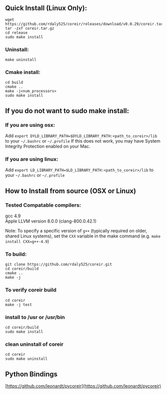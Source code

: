 
## Quick Install (Linux Only):
    wget https://github.com/rdaly525/coreir/releases/download/v0.0.29/coreir.tar.gz
    tar -zxf coreir.tar.gz
    cd release
    sudo make install

### Uninstall:
    make uninstall


### Cmake install: 
    cd build
    cmake ..
    make -j<num_processors>
    sudo make install

## If you do not want to sudo make install:
### If you are using osx:  
Add `export DYLD_LIBRARY_PATH=$DYLD_LIBRARY_PATH:<path_to_coreir>/lib` to your `~/.bashrc` or `~/.profile`
If this does not work, you may have System Integrity Protection enabled on your Mac.

### If you are using linux:  
Add `export LD_LIBRARY_PATH=$LD_LIBRARY_PATH:<path_to_coreir>/lib` to your `~/.bashrc` or `~/.profile` 
  

## How to Install from source (OSX or Linux)

### Tested Compatable compilers:  
  gcc 4.9  
  Apple LLVM version 8.0.0 (clang-800.0.42.1)  

Note: To specify a specific version of `g++` (typically required on older, shared Linux systems), set the `CXX` variable in the make command (e.g. `make install CXX=g++-4.9`)

### To build:

    git clone https://github.com/rdaly525/coreir.git
    cd coreir/build
    cmake ..
    make -j

### To verify coreir build
    
    cd coreir
    make -j test

### install to /usr or /usr/bin 
  
    cd coreir/build
    sudo make install

### clean uninstall of coreir 
    cd coreir
    sudo make uninstall

## Python Bindings
[https://github.com/leonardt/pycoreir](https://github.com/leonardt/pycoreir)
